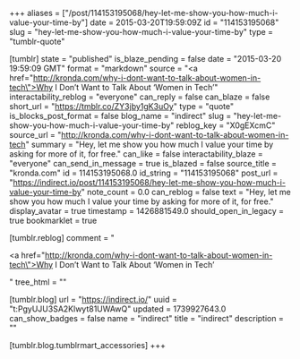 +++
aliases = ["/post/114153195068/hey-let-me-show-you-how-much-i-value-your-time-by"]
date = 2015-03-20T19:59:09Z
id = "114153195068"
slug = "hey-let-me-show-you-how-much-i-value-your-time-by"
type = "tumblr-quote"

[tumblr]
state = "published"
is_blaze_pending = false
date = "2015-03-20 19:59:09 GMT"
format = "markdown"
source = "<a href=\"http://kronda.com/why-i-dont-want-to-talk-about-women-in-tech\">Why I Don&rsquo;t Want to Talk About &lsquo;Women in Tech&rsquo;</a>"
interactability_reblog = "everyone"
can_reply = false
can_blaze = false
short_url = "https://tmblr.co/ZY3jby1gK3uOy"
type = "quote"
is_blocks_post_format = false
blog_name = "indirect"
slug = "hey-let-me-show-you-how-much-i-value-your-time-by"
reblog_key = "X0gEXcmC"
source_url = "http://kronda.com/why-i-dont-want-to-talk-about-women-in-tech"
summary = "Hey, let me show you how much I value your time by asking for more of it, for free."
can_like = false
interactability_blaze = "everyone"
can_send_in_message = true
is_blazed = false
source_title = "kronda.com"
id = 114153195068.0
id_string = "114153195068"
post_url = "https://indirect.io/post/114153195068/hey-let-me-show-you-how-much-i-value-your-time-by"
note_count = 0.0
can_reblog = false
text = "Hey, let me show you how much I value your time by asking for more of it, for free."
display_avatar = true
timestamp = 1426881549.0
should_open_in_legacy = true
bookmarklet = true

[tumblr.reblog]
comment = "<p><a href=\"http://kronda.com/why-i-dont-want-to-talk-about-women-in-tech\">Why I Don’t Want to Talk About ‘Women in Tech’</a></p>"
tree_html = ""

[tumblr.blog]
url = "https://indirect.io/"
uuid = "t:PgyUJU3SA2Klwyt81UWAwQ"
updated = 1739927643.0
can_show_badges = false
name = "indirect"
title = "indirect"
description = ""

[tumblr.blog.tumblrmart_accessories]
+++
